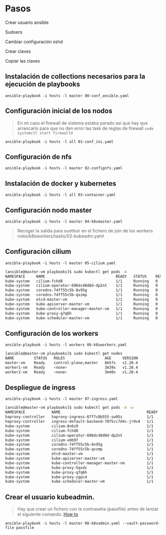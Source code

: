 # Pasos

Crear usuario ansible

Sudoers

Cambiar configuración sshd

Crear claves

Copiar las claves

## Instalación de collections necesarios para la ejecución de playbooks
`ansible-playbook -i hosts -l master 00-conf_ansible.yaml`

## Configuración inicial de los nodos
>En mi caso el firewall de sistema estaba parado así que hay que arrancarlo para que no den error las task de reglas de firewall
> `sudo systemctl start firewalld`

`ansible-playbook -i hosts -l all 01-conf_ini.yaml`

## Configuración de nfs
`ansible-playbook -i hosts -l master 02-confignfs.yaml`

## Instalación de docker y kubernetes
`ansible-playbook -i hosts -l all 03-container.yaml`

## Configuración nodo master
`ansible-playbook -i hosts -l master 04-k8smaster.yaml`

>Recoger la salida para sustituir en el fichero de join de los workers roles/k8sworkers/tasks/02-kubeadm.yaml

## Configuración cilium
`ansible-playbook -i hosts -l master 05-cilium.yaml`
```bash
[ansible@master-vm playbooks]$ sudo kubectl get pods -A
NAMESPACE     NAME                                READY   STATUS    RESTARTS   AGE
kube-system   cilium-fchd8                        1/1     Running   0          93s
kube-system   cilium-operator-696dc48d8d-dp2nt    1/1     Running   0          93s
kube-system   coredns-74ff55c5b-8v95g             1/1     Running   0          3m7s
kube-system   coredns-74ff55c5b-qxzmp             1/1     Running   0          3m7s
kube-system   etcd-master-vm                      1/1     Running   0          3m17s
kube-system   kube-apiserver-master-vm            1/1     Running   0          3m17s
kube-system   kube-controller-manager-master-vm   1/1     Running   0          3m17s
kube-system   kube-proxy-q7q6h                    1/1     Running   0          3m7s
kube-system   kube-scheduler-master-vm            1/1     Running   0          3m17s
```
## Configuración de los workers
`ansible-playbook -i hosts -l workers 06-k8sworkers.yaml`
```bash
[ansible@master-vm playbooks]$ sudo kubectl get nodes
NAME         STATUS   ROLES                  AGE     VERSION
master-vm    Ready    control-plane,master   8m57s   v1.20.4
worker1-vm   Ready    <none>                 3m39s   v1.20.4
worker2-vm   Ready    <none>                 3m40s   v1.20.4
```
## Despliegue de ingress
`ansible-playbook -i hosts -l master 07-ingress.yaml`
```bash
[ansible@master-vm playbooks]$ sudo kubectl get pods -A -w
NAMESPACE            NAME                                       READY   STATUS    RESTARTS   AGE
haproxy-controller   haproxy-ingress-67f7c8b555-sw95z           1/1     Running   0          27s
haproxy-controller   ingress-default-backend-78f5cc7d4c-jr9v4   1/1     Running   0          28s
kube-system          cilium-8n6z9                               1/1     Running   0          5m
kube-system          cilium-fchd8                               1/1     Running   0          8m23s
kube-system          cilium-operator-696dc48d8d-dp2nt           1/1     Running   0          8m23s
kube-system          cilium-vmb97                               1/1     Running   0          4m59s
kube-system          coredns-74ff55c5b-8v95g                    1/1     Running   0          9m57s
kube-system          coredns-74ff55c5b-qxzmp                    1/1     Running   0          9m57s
kube-system          etcd-master-vm                             1/1     Running   0          10m
kube-system          kube-apiserver-master-vm                   1/1     Running   0          10m
kube-system          kube-controller-manager-master-vm          1/1     Running   0          10m
kube-system          kube-proxy-5qxdz                           1/1     Running   0          5m
kube-system          kube-proxy-q7q6h                           1/1     Running   0          9m57s
kube-system          kube-proxy-zgpc4                           1/1     Running   0          4m59s
kube-system          kube-scheduler-master-vm                   1/1     Running   0          10m
```
## Crear el usuario kubeadmin. 
> Hay que crear un fichero con la contraseña (passfile) antes de lanzar el 
> siguiente comando. [How to](https://docs.ansible.com/ansible/latest/user_guide/vault.html#encrypting-individual-variables-with-ansible-vault)

`ansible-playbook -i hosts -l master 08-k8sadmin.yaml --vault-password-file passfile`
